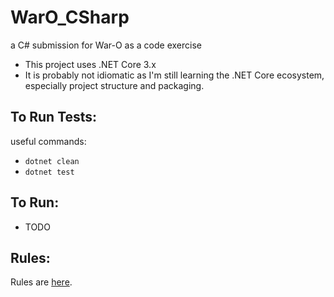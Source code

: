 
WarO_CSharp
=========

a C# submission for War-O as a code exercise

* This project uses .NET Core 3.x
* It is probably not idiomatic as I'm still learning the .NET Core ecosystem, especially
  project structure and packaging.

To Run Tests:
---------

useful commands:

* `dotnet clean`
* `dotnet test`


To Run:
---------

* TODO

Rules:
---------

Rules are [here](Rules.md).
